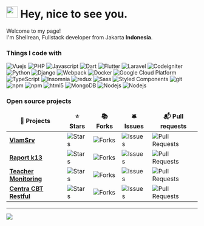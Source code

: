 <h1><img src="https://emojis.slackmojis.com/emojis/images/1531849430/4246/blob-sunglasses.gif?1531849430" width="30"/> Hey, nice to see you.</h1>


<p>Welcome to my page! </br> I'm Shellrean, Fullstack developer from Jakarta <b>Indonesia</b>. </p>
<h3>Things I code with</h3>
<p>
  <img alt="Vuejs" src="https://img.shields.io/badge/-Vuejs-13aa52?style=flat-square&logo=Vue.js&logoColor=white" />
  <img alt="PHP" src="https://img.shields.io/badge/-PHP-1a73e8?style=flat-square&logo=PHP&logoColor=white" />
  <img alt="Javascript" src="https://img.shields.io/badge/-Javascript-ebe834?style=flat-square&logo=Javascript&logoColor=white" />
  <img alt="Dart" src="https://img.shields.io/badge/-Dart-00a6ff?style=flat-square&logo=Dart&logoColor=white" />
  <img alt="Flutter" src="https://img.shields.io/badge/-Flutter-0077ff?style=flat-square&logo=Flutter&logoColor=white" />
  <img alt="Laravel" src="https://img.shields.io/badge/-Laravel-F05032?style=flat-square&logo=Laravel&logoColor=white" />
  <img alt="Codeigniter" src="https://img.shields.io/badge/-Codeigniter-DD0031?style=flat-square&logo=Codeigniter&logoColor=white" />
  <img alt="Python" src="https://img.shields.io/badge/-Python-4a9bf7?style=flat-square&logo=python&logoColor=white" />
  <img alt="Django" src="https://img.shields.io/badge/-Django-43853d?style=flat-square&logo=Django&logoColor=white" />
  <img alt="Webpack" src="https://img.shields.io/badge/-Webpack-8DD6F9?style=flat-square&logo=webpack&logoColor=white" /> 
  <img alt="Docker" src="https://img.shields.io/badge/-Docker-46a2f1?style=flat-square&logo=docker&logoColor=white" />
  <img alt="Google Cloud Platform" src="https://img.shields.io/badge/-Google_Cloud_Platform-1a73e8?style=flat-square&logo=google-cloud&logoColor=white" />
  <img alt="TypeScript" src="https://img.shields.io/badge/-TypeScript-007ACC?style=flat-square&logo=typescript&logoColor=white" />
  <img alt="Insomnia" src="https://img.shields.io/badge/-Insomnia-5849BE?style=flat-square&logo=insomnia&logoColor=white" />
  <img alt="redux" src="https://img.shields.io/badge/-Redux-764ABC?style=flat-square&logo=redux&logoColor=white" />
  <img alt="Sass" src="https://img.shields.io/badge/-Sass-CC6699?style=flat-square&logo=sass&logoColor=white" />
  <img alt="Styled Components" src="https://img.shields.io/badge/-Styled_Components-db7092?style=flat-square&logo=styled-components&logoColor=white" />
  <img alt="git" src="https://img.shields.io/badge/-Git-F05032?style=flat-square&logo=git&logoColor=white" />
  <img alt="npm" src="https://img.shields.io/badge/-NPM-CB3837?style=flat-square&logo=npm&logoColor=white" />
  <img alt="npm" src="https://img.shields.io/badge/-Yarn-1a73e8?style=flat-square&logo=yarn&logoColor=white" />
  <img alt="html5" src="https://img.shields.io/badge/-HTML5-E34F26?style=flat-square&logo=html5&logoColor=white" />
  <img alt="MongoDB" src="https://img.shields.io/badge/-MongoDB-13aa52?style=flat-square&logo=mongodb&logoColor=white" />
  <img alt="Nodejs" src="https://img.shields.io/badge/-Nodejs-43853d?style=flat-square&logo=Node.js&logoColor=white" />
	<img alt="Nodejs" src="https://img.shields.io/badge/-Golang-45b8d8?style=flat-square&logo=Go&logoColor=white" />
</p>
<h3>Open source projects</h3>
<table>
  <thead align="center">
    <tr border: none;>
      <td><b>🎁 Projects</b></td>
      <td><b>⭐ Stars</b></td>
      <td><b>📚 Forks</b></td>
      <td><b>🛎 Issues</b></td>
      <td><b>📬 Pull requests</b></td>
    </tr>
  </thead>
  <tbody>
    <tr>
	    <td><a href="https://github.com/shellrean/vlamsrv"><b>VlamSrv</b></a></td>
      <td><img alt="Stars" src="https://img.shields.io/github/stars/shellrean/vlamsrv?style=flat-square&labelColor=343b41"/></td>
      <td><img alt="Forks" src="https://img.shields.io/github/forks/shellrean/vlamsrv?style=flat-square&labelColor=343b41"/></td>
      <td><img alt="Issues" src="https://img.shields.io/github/issues/shellrean/vlamsrv?style=flat-square&labelColor=343b41"/></td>
      <td><img alt="Pull Requests" src="https://img.shields.io/github/issues-pr/shellrean/vlamsrv?style=flat-square&labelColor=343b41"/></td>
    </tr>
	  <tr>
		  <td><a href="https://github.com/shellrean/crapor"><b>Raport k13</b></a></td>
      <td><img alt="Stars" src="https://img.shields.io/github/stars/shellrean/crapor?style=flat-square&labelColor=343b41"/></td>
      <td><img alt="Forks" src="https://img.shields.io/github/forks/shellrean/crapor?style=flat-square&labelColor=343b41"/></td>
      <td><img alt="Issues" src="https://img.shields.io/github/issues/shellrean/crapor?style=flat-square&labelColor=343b41"/></td>
      <td><img alt="Pull Requests" src="https://img.shields.io/github/issues-pr/shellrean/crapor?style=flat-square&labelColor=343b41"/></td>
    </tr>
		<tr>
			<td><a href="https://github.com/shellrean/monitor"><b>Teacher Monitoring</b></a></td>
      <td><img alt="Stars" src="https://img.shields.io/github/stars/shellrean/monitor?style=flat-square&labelColor=343b41"/></td>
      <td><img alt="Forks" src="https://img.shields.io/github/forks/shellrean/monitor?style=flat-square&labelColor=343b41"/></td>
      <td><img alt="Issues" src="https://img.shields.io/github/issues/shellrean/monitor?style=flat-square&labelColor=343b41"/></td>
      <td><img alt="Pull Requests" src="https://img.shields.io/github/issues-pr/shellrean/monitor?style=flat-square&labelColor=343b41"/></td>
    </tr>	<tr>
			<td><a href="https://github.com/shellrean/centra-cbt"><b>Centra CBT Restful</b></a></td>
      <td><img alt="Stars" src="https://img.shields.io/github/stars/shellrean/centra-cbt?style=flat-square&labelColor=343b41"/></td>
      <td><img alt="Forks" src="https://img.shields.io/github/forks/shellrean/centra-cbt?style=flat-square&labelColor=343b41"/></td>
      <td><img alt="Issues" src="https://img.shields.io/github/issues/shellrean/centra-cbt?style=flat-square&labelColor=343b41"/></td>
      <td><img alt="Pull Requests" src="https://img.shields.io/github/issues-pr/shellrean/centra-cbt?style=flat-square&labelColor=343b41"/></td>
    </tr>
  </tbody>
</table>


------------

<p>
  <img src="https://github-readme-stats.vercel.app/api?username=shellrean&show_icons=true">
</p>
